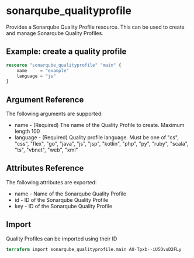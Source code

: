 # sonarqube_qualityprofile
Provides a Sonarqube Quality Profile resource. This can be used to create and manage Sonarqube Quality Profiles.

## Example: create a quality profile
```terraform
resource "sonarqube_qualityprofile" "main" {
    name     = "example"
    language = "js"
}
```

## Argument Reference
The following arguments are supported:

- name     - (Required) The name of the Quality Profile to create. Maximum length 100
- language - (Required) Quality profile language. Must be one of "cs", "css", "flex", "go", "java", "js", "jsp", "kotlin", "php", "py", "ruby", "scala", "ts", "vbnet", "web", "xml"

## Attributes Reference
The following attributes are exported:

- name - Name of the Sonarqube Quality Profile
- id   - ID of the Sonarqube Quality Profile
- key  - ID of the Sonarqube Quality Profile

## Import 
Quality Profiles can be imported using their ID

```terraform
terraform import sonarqube_qualityprofile.main AU-Tpxb--iU5OvuD2FLy
```